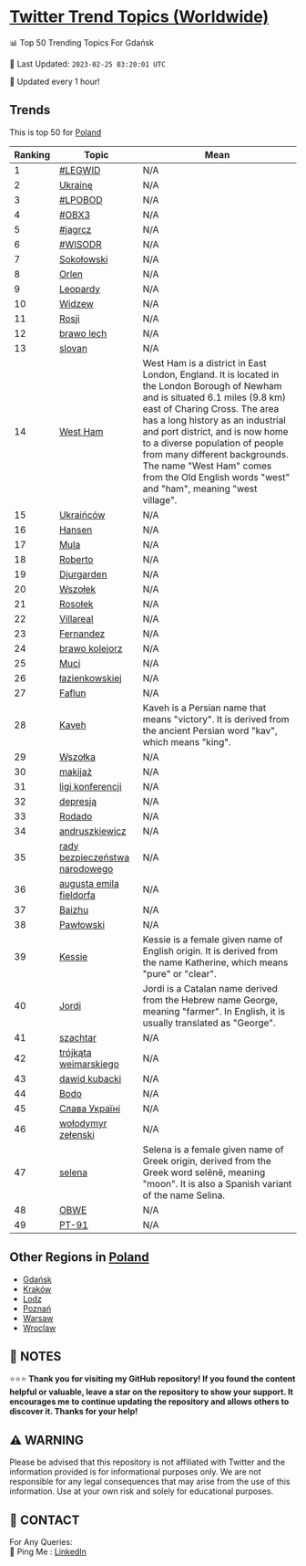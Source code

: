 [Twitter Trend Topics (Worldwide)](https://github.com/ErcinDedeoglu/Twitter-Trend-Topics)
==========


📊 Top 50 Trending Topics For Gdańsk

📆 Last Updated: `2023-02-25 03:20:01 UTC`

🔧 Updated every 1 hour!


## Trends

This is top 50 for [Poland](</Poland>)

| Ranking | Topic | Mean |
| ------- | ------------ | ------------ |
| 1 | [#LEGWID](http://twitter.com/search?q=%23LEGWID) | N/A |
| 2 | [Ukrainę](http://twitter.com/search?q=Ukrain%c4%99) | N/A |
| 3 | [#LPOBOD](http://twitter.com/search?q=%23LPOBOD) | N/A |
| 4 | [#OBX3](http://twitter.com/search?q=%23OBX3) | N/A |
| 5 | [#jagrcz](http://twitter.com/search?q=%23jagrcz) | N/A |
| 6 | [#WISODR](http://twitter.com/search?q=%23WISODR) | N/A |
| 7 | [Sokołowski](http://twitter.com/search?q=Soko%c5%82owski) | N/A |
| 8 | [Orlen](http://twitter.com/search?q=Orlen) | N/A |
| 9 | [Leopardy](http://twitter.com/search?q=Leopardy) | N/A |
| 10 | [Widzew](http://twitter.com/search?q=Widzew) | N/A |
| 11 | [Rosji](http://twitter.com/search?q=Rosji) | N/A |
| 12 | [brawo lech](http://twitter.com/search?q=brawo+lech) | N/A |
| 13 | [slovan](http://twitter.com/search?q=slovan) | N/A |
| 14 | [West Ham](http://twitter.com/search?q=West+Ham) | West Ham is a district in East London, England. It is located in the London Borough of Newham and is situated 6.1 miles (9.8 km) east of Charing Cross. The area has a long history as an industrial and port district, and is now home to a diverse population of people from many different backgrounds. The name "West Ham" comes from the Old English words "west" and "ham", meaning "west village". |
| 15 | [Ukraińców](http://twitter.com/search?q=Ukrai%c5%84c%c3%b3w) | N/A |
| 16 | [Hansen](http://twitter.com/search?q=Hansen) | N/A |
| 17 | [Mula](http://twitter.com/search?q=Mula) | N/A |
| 18 | [Roberto](http://twitter.com/search?q=Roberto) | N/A |
| 19 | [Djurgarden](http://twitter.com/search?q=Djurgarden) | N/A |
| 20 | [Wszołek](http://twitter.com/search?q=Wszo%c5%82ek) | N/A |
| 21 | [Rosołek](http://twitter.com/search?q=Roso%c5%82ek) | N/A |
| 22 | [Villareal](http://twitter.com/search?q=Villareal) | N/A |
| 23 | [Fernandez](http://twitter.com/search?q=Fernandez) | N/A |
| 24 | [brawo kolejorz](http://twitter.com/search?q=brawo+kolejorz) | N/A |
| 25 | [Muci](http://twitter.com/search?q=Muci) | N/A |
| 26 | [łazienkowskiej](http://twitter.com/search?q=%c5%82azienkowskiej) | N/A |
| 27 | [Faflun](http://twitter.com/search?q=Faflun) | N/A |
| 28 | [Kaveh](http://twitter.com/search?q=Kaveh) | Kaveh is a Persian name that means "victory". It is derived from the ancient Persian word "kav", which means "king". |
| 29 | [Wszołka](http://twitter.com/search?q=Wszo%c5%82ka) | N/A |
| 30 | [makijaż](http://twitter.com/search?q=makija%c5%bc) | N/A |
| 31 | [ligi konferencji](http://twitter.com/search?q=ligi+konferencji) | N/A |
| 32 | [depresją](http://twitter.com/search?q=depresj%c4%85) | N/A |
| 33 | [Rodado](http://twitter.com/search?q=Rodado) | N/A |
| 34 | [andruszkiewicz](http://twitter.com/search?q=andruszkiewicz) | N/A |
| 35 | [rady bezpieczeństwa narodowego](http://twitter.com/search?q=rady+bezpiecze%c5%84stwa+narodowego) | N/A |
| 36 | [augusta emila fieldorfa](http://twitter.com/search?q=augusta+emila+fieldorfa) | N/A |
| 37 | [Baizhu](http://twitter.com/search?q=Baizhu) | N/A |
| 38 | [Pawłowski](http://twitter.com/search?q=Paw%c5%82owski) | N/A |
| 39 | [Kessie](http://twitter.com/search?q=Kessie) | Kessie is a female given name of English origin. It is derived from the name Katherine, which means "pure" or "clear". |
| 40 | [Jordi](http://twitter.com/search?q=Jordi) | Jordi is a Catalan name derived from the Hebrew name George, meaning "farmer". In English, it is usually translated as "George". |
| 41 | [szachtar](http://twitter.com/search?q=szachtar) | N/A |
| 42 | [trójkąta weimarskiego](http://twitter.com/search?q=tr%c3%b3jk%c4%85ta+weimarskiego) | N/A |
| 43 | [dawid kubacki](http://twitter.com/search?q=dawid+kubacki) | N/A |
| 44 | [Bodo](http://twitter.com/search?q=Bodo) | N/A |
| 45 | [Слава Україні](http://twitter.com/search?q=%d0%a1%d0%bb%d0%b0%d0%b2%d0%b0+%d0%a3%d0%ba%d1%80%d0%b0%d1%97%d0%bd%d1%96) | N/A |
| 46 | [wołodymyr zełenski](http://twitter.com/search?q=wo%c5%82odymyr+ze%c5%82enski) | N/A |
| 47 | [selena](http://twitter.com/search?q=selena) | Selena is a female given name of Greek origin, derived from the Greek word selēnē, meaning "moon". It is also a Spanish variant of the name Selina. |
| 48 | [OBWE](http://twitter.com/search?q=OBWE) | N/A |
| 49 | [PT-91](http://twitter.com/search?q=PT-91) | N/A |



## Other Regions in [Poland](</Poland>)

* [Gdańsk](</Poland/Gdańsk.md>)
* [Kraków](</Poland/Kraków.md>)
* [Lodz](</Poland/Lodz.md>)
* [Poznań](</Poland/Poznań.md>)
* [Warsaw](</Poland/Warsaw.md>)
* [Wroclaw](</Poland/Wroclaw.md>)



## 📝 NOTES

⭐⭐⭐ **Thank you for visiting my GitHub repository! If you found the content helpful or valuable, leave a star on the repository to show your support. It encourages me to continue updating the repository and allows others to discover it. Thanks for your help!**


## ⚠️ WARNING

Please be advised that this repository is not affiliated with Twitter and the information provided is for informational purposes only. We are not responsible for any legal consequences that may arise from the use of this information. Use at your own risk and solely for educational purposes.


## 📨 CONTACT

 For Any Queries:  
            🏓 Ping Me : [LinkedIn](https://www.linkedin.com/in/ercindedeoglu/)
